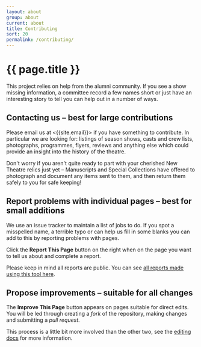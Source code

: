 ```yaml
---
layout: about
group: about
current: about
title: Contributing
sort: 20
permalink: /contributing/
---
```


# <i class="octicon octicon-git-pull-request"></i> {{ page.title }}

This project relies on help from the alumni community. If you see a show missing information, a committee record a few names short or just have an interesting story to tell you can help out in a number of ways.

## Contacting us <span class="headerlite">&ndash; best for large contributions</span>

Please email us at <{{site.email}}> if you have something to contribute. In particular we are looking for: listings of season shows, casts and crew lists, photographs, programmes, flyers, reviews and anything else which could provide an insight into the history of the theatre.

Don't worry if you aren't quite ready to part with your cherished New Theatre relics just yet – Manuscripts and Special Collections have offered to photograph and document any items sent to them, and then return them safely to you for safe keeping!

## Report problems with individual pages <span class="headerlite">&ndash; best for small additions</span>

We use an issue tracker to maintain a list of jobs to do. If you spot a misspelled name, a terrible typo or can help us fill in some blanks you can add to this by reporting problems with pages.

Click the <strong class="tag"><i class="octicon octicon-issue-opened"></i> Report This Page</strong> button on the right when on the page you want to tell us about and complete a report.

Please keep in mind all reports are public. You can see [all reports made using this tool here](https://github.com/newtheatre/history-project/issues?q=label%3Areport-tool+).

## Propose improvements <span class="headerlite">&ndash; suitable for all changes</span>

The <strong class="tag"><i class="octicon octicon octicon-pencil"></i> Improve This Page</strong> button appears on pages suitable for direct edits. You will be led through creating a _fork_ of the repository, making changes and submitting a _pull request_.

This process is a little bit more involved than the other two, see the [editing docs](/docs/editing/) for more information.

